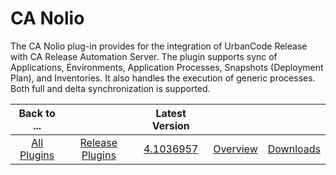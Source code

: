
CA Nolio
========

The CA Nolio plug-in provides for the integration of UrbanCode Release with CA Release Automation Server. The plugin
supports sync of Applications, Environments, Application Processes, Snapshots (Deployment Plan), and Inventories. It
also handles the execution of generic processes. Both full and delta synchronization is supported.


|Back to ...||Latest Version|||
| :---: | :---: | :---: | :---: | :---: |
|[All Plugins](../../index.md)|[Release Plugins](../README.md)|[4.1036957](https://raw.githubusercontent.com/UrbanCode/IBM-UCR-PLUGINS/main/files/ucr-plugin-nolio/ucr-plugin-nolio-4.1036957.zip)|[Overview](overview.md)|[Downloads](downloads.md)|
